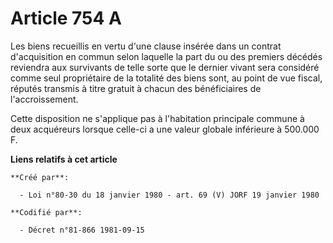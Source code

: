 # Article 754 A

Les biens recueillis en vertu d'une clause insérée dans un contrat d'acquisition en commun selon laquelle la part du ou des
premiers décédés reviendra aux survivants de telle sorte que le dernier vivant sera considéré comme seul propriétaire de la
totalité des biens sont, au point de vue fiscal, réputés transmis à titre gratuit à chacun des bénéficiaires de
l'accroissement.

Cette disposition ne s'applique pas à l'habitation principale commune à deux acquéreurs lorsque celle-ci a une valeur globale
inférieure à 500.000 F.

**Liens relatifs à cet article**

	**Créé par**:

	  - Loi n°80-30 du 18 janvier 1980 - art. 69 (V) JORF 19 janvier 1980

	**Codifié par**:

	  - Décret n°81-866 1981-09-15
